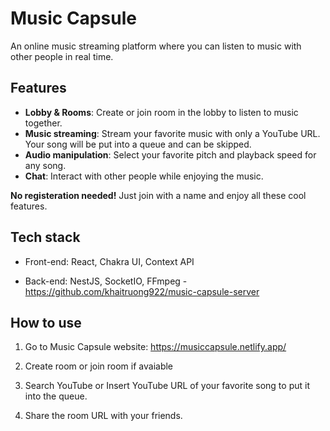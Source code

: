 # Music Capsule

An online music streaming platform where you can listen to music with other people in real time.

## Features

- **Lobby & Rooms**: Create or join room in the lobby to listen to music together.
- **Music streaming**: Stream your favorite music with only a YouTube URL. Your song will be put into a queue and can be skipped.
- **Audio manipulation**: Select your favorite pitch and playback speed for any song.
- **Chat**: Interact with other people while enjoying the music.

**No registeration needed!** Just join with a name and enjoy all these cool features.

## Tech stack

- Front-end: React, Chakra UI, Context API

- Back-end: NestJS, SocketIO, FFmpeg - https://github.com/khaitruong922/music-capsule-server

## How to use

1. Go to Music Capsule website: https://musiccapsule.netlify.app/

2. Create room or join room if avaiable

3. Search YouTube or Insert YouTube URL of your favorite song to put it into the queue.

4. Share the room URL with your friends.
